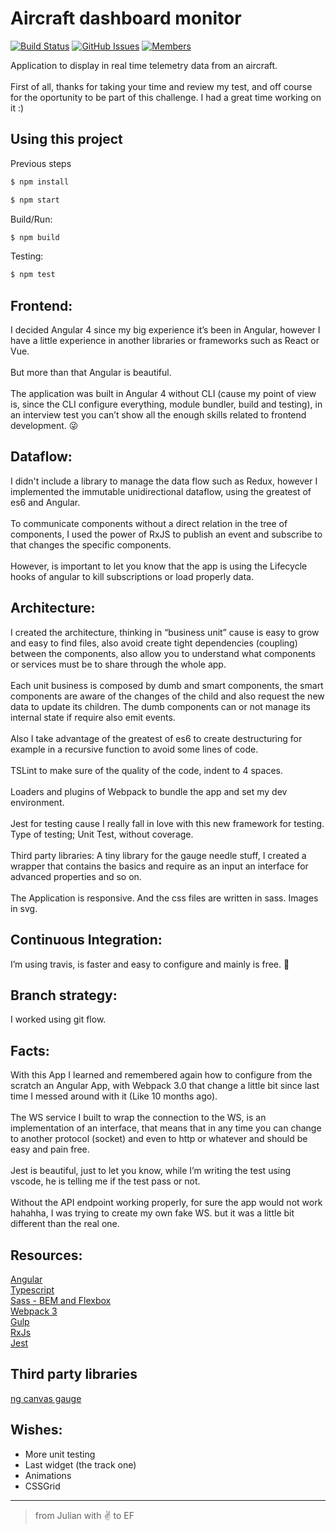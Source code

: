 Aircraft dashboard monitor
=====================
[![Build Status](https://travis-ci.org/jcastellanos003/dashboard.svg?branch=master)](https://travis-ci.org/jcastellanos003/dashboard)
[![GitHub Issues](https://img.shields.io/github/issues/jcastellanos003/dashboard.svg)](https://github.com/jcastellanos003/dashboard/issues)
<a href="https://twitter.com/JCastigliano">
    <img src="https://img.shields.io/badge/👫-1_member-1d2935.svg?style=flat" alt="Members">
</a>

Application to display in real time telemetry data from an aircraft.
<br/><br/>
First of all, thanks for taking your time and review my test, and off course for the oportunity to be part of this challenge. I had a great time working on it :)
<br/>

## Using this project

Previous steps

```bash
$ npm install
```

```bash
$ npm start
```

Build/Run:

```bash
$ npm build
```

Testing:

```bash
$ npm test
```

## Frontend:

I decided Angular 4 since my big experience it’s been in Angular, however I have a little experience in another libraries or frameworks such as React or Vue.
<br/><br/>
But more than that Angular is beautiful.
<br/><br/>
The application was built in Angular 4 without CLI (cause my point of view is, since the CLI configure everything, module bundler, build and testing), in an interview test you can’t show all the enough skills related to frontend development. 😜


## Dataflow:

I didn't include a library to manage the data flow such as Redux, however I implemented the immutable unidirectional dataflow, using the greatest of es6 and Angular.
<br/><br/>
To communicate components without a direct relation in the tree of components, I used the power of RxJS to publish an event and subscribe to that changes the specific components.
<br/><br/>
However, is important to let you know that the app is using the Lifecycle hooks of angular to kill subscriptions or load properly data.


## Architecture:

I created the architecture, thinking in “business unit” cause is easy to grow and easy to find files, also avoid create tight dependencies (coupling) between the components, also allow you to understand what components or services must be to share through the whole app.
<br/><br/>
Each unit business is composed by dumb and smart components, the smart components are aware of the changes of the child and also request the new data to update its children.
The dumb components can or not manage its internal state if require also emit events.
<br/><br/>
Also I take advantage of the greatest of es6 to create destructuring for example in a recursive function to avoid some lines of code.
<br/><br/>
TSLint to make sure of the quality of the code, indent to 4 spaces.
<br/><br/>
Loaders and plugins of Webpack to bundle the app and set my dev environment.
<br/><br/>
Jest for testing cause I really fall in love with this new framework for testing. Type of testing; Unit Test, without coverage.
<br/><br/>
Third party libraries: A tiny library for the gauge needle stuff, I created a wrapper that contains the basics and require as an input an interface for advanced properties and so on.
<br/><br/>
The Application is responsive. And the css files are written in sass. Images in svg.


## Continuous Integration:

I’m using travis, is faster and easy to configure and mainly is free. 🙂


## Branch strategy:

I worked using git flow.


## Facts:

With this App I learned and remembered again how to configure from the scratch an Angular App, with Webpack 3.0 that change a little bit since last time I messed around with it (Like 10 months ago). 
<br/><br/>
The WS service I built to wrap the connection to the WS, is an implementation of an interface, that means that in any time you can change to another protocol (socket) and even to http or whatever and should be easy and pain free.
<br/><br/>
Jest is beautiful, just to let you know, while I’m writing the test using vscode, he is telling me if the test pass or not.
<br/><br/>
Without the API endpoint working properly, for sure the app would not work hahahha, I was trying to create my own fake WS. but it was a little bit different than the real one.


## Resources:

<a href="https://angular.io/">
    Angular
</a><br/>
<a href="https://www.typescriptlang.org/">
    Typescript
</a><br/>
<a href="http://sass-lang.com/">
    Sass - BEM and Flexbox
</a><br/>
<a href="https://webpack.js.org/">
    Webpack 3
</a><br/>
<a href="https://gulpjs.com/">
    Gulp
</a><br/>
<a href="https://github.com/Reactive-Extensions/RxJS">
    RxJs
</a><br/>
<a href="https://www.npmjs.com/package/jest-preset-angular">
    Jest
</a><br/>

## Third party libraries

<a href="https://www.npmjs.com/package/ng-canvas-gauges">
    ng canvas gauge
</a>

## Wishes:

<ul>
    <li>More unit testing</li>
    <li>Last widget (the track one)</li>
    <li>Animations</li>
    <li>CSSGrid</li>
</ul>

---

> from Julian with ✌️ to EF